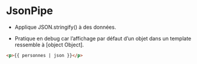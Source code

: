 # JsonPipe

* Applique JSON.stringify() à des données.

* Pratique en debug car l’affichage par défaut d’un objet dans un template
ressemble à [object Object].

```html
<p>{{ personnes | json }}</p>
```